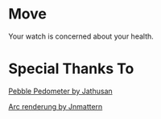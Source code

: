 Move
====

Your watch is concerned about your health.


Special Thanks To
==

[Pebble Pedometer by Jathusan](https://github.com/jathusanT/pebble_pedometer)

[Arc renderung by Jnmattern](https://github.com/Jnmattern/Arc_2.0)
